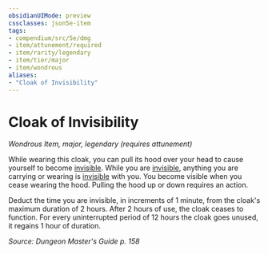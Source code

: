 ```yaml
---
obsidianUIMode: preview
cssclasses: json5e-item
tags:
- compendium/src/5e/dmg
- item/attunement/required
- item/rarity/legendary
- item/tier/major
- item/wondrous
aliases: 
- "Cloak of Invisibility"
---
```

# Cloak of Invisibility
*Wondrous Item, major, legendary (requires attunement)*  


While wearing this cloak, you can pull its hood over your head to cause yourself to become [invisible](/compendium/rules/conditions.md#invisible). While you are [invisible](/compendium/rules/conditions.md#invisible), anything you are carrying or wearing is [invisible](/compendium/rules/conditions.md#invisible) with you. You become visible when you cease wearing the hood. Pulling the hood up or down requires an action.

Deduct the time you are invisible, in increments of 1 minute, from the cloak's maximum duration of 2 hours. After 2 hours of use, the cloak ceases to function. For every uninterrupted period of 12 hours the cloak goes unused, it regains 1 hour of duration.

*Source: Dungeon Master's Guide p. 158*